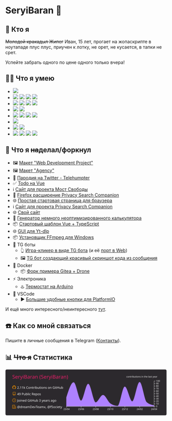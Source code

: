 # SeryiBaran 🐏

## 🤔 Кто я

~~Молодой кракадыл Жипег~~ Иван, 15 лет, прогает на жопаскрипте в ноутападе плус плус, приучен к лотку, не орет, не кусается, в тапки не срет.

Успейте забрать одного по цене одного только вчера!

## 🤹‍♂️ Что я умею

- ![](https://img.shields.io/badge/-HTML-222?style=for-the-badge&logo=html5)
- ![](https://img.shields.io/badge/-CSS-222?style=for-the-badge&logo=css3) ![](https://img.shields.io/badge/-Sass\/PostCSS-222?style=for-the-badge&logo=sass) ![](https://img.shields.io/badge/-Tailwind-222?style=for-the-badge&logo=TailwindCSS) ![](https://img.shields.io/badge/-UnoCSS-222?style=for-the-badge&logo=UnoCSS)
- ![](https://img.shields.io/badge/-JavaScript-222?style=for-the-badge&logo=JavaScript) ![](https://img.shields.io/badge/-TypeScript-222?style=for-the-badge&logo=TypeScript) ![](https://img.shields.io/badge/-Vue.js-222?style=for-the-badge&logo=Vue.js) ![](https://img.shields.io/badge/-Pinia-222?style=for-the-badge&logo=Vue.js)
- ![](https://img.shields.io/badge/-ESLint-222?style=for-the-badge&logo=ESLint) ![](https://img.shields.io/badge/-Prettier-222?style=for-the-badge&logo=Prettier)
- ![](https://img.shields.io/badge/-Vite.js-222?style=for-the-badge&logo=Vite) ![](https://img.shields.io/badge/-Rollup-222?style=for-the-badge&logo=rollupdotjs) ![](https://img.shields.io/badge/-Vitest-222?style=for-the-badge&logo=Vitest) ![](https://img.shields.io/badge/-Jest-222?style=for-the-badge&logo=Jest)
- ![](https://img.shields.io/badge/-Astro-222?style=for-the-badge&logo=Astro)
- ![](https://img.shields.io/badge/-Расширения_\(Manifest_2\/3\)-222?style=for-the-badge&logo=TypeScript) ![](https://img.shields.io/badge/-Telegram_боты_\(GrammY.js\)-222?style=for-the-badge&logo=TypeScript)
- ![](https://img.shields.io/badge/-Git-222?style=for-the-badge&logo=Git) ![](https://img.shields.io/badge/-powershell-222?style=for-the-badge&logo=powershell) ![](https://img.shields.io/badge/-Terminal-222?style=for-the-badge&logo=windowsterminal) ![](https://img.shields.io/badge/-BASH-222?style=for-the-badge&logo=gnubash)

## 💼 Что я ~~на~~делал/форкнул

- 🖼 [Макет "Web Development Project"](https://github.com/SeryiBaran/maket-web-dev-project)
- 🖼 [Макет "Agency"](https://github.com/SeryiBaran/maket-agency)
- 🐹 [Пародия на Twitter - Telehumpter](https://github.com/SeryiBaran/telehumpter)
- ✅ [Todo на Vue](https://github.com/SeryiBaran/todo-vue)
- ℹ️ [Сайт для проекта Мост Свободы](https://github.com/f5ociety/Bridge-of-Liberty)
- 🧩 [Firefox расширение Privacy Search Companion](https://github.com/SeryiBaran/Privacy-Search-Companion)
- 🌐 [Простая стартовая страница для браузера](https://github.com/SeryiBaran/SBStartpage)
- ℹ️ [Сайт для проекта Privacy Search Companion](https://github.com/SeryiBaran/PSC-site)
- 🌐 [Свой сайт](https://github.com/SeryiBaran/seryibaran.github.io)
- 🥴 [Генератор немного неоптимизированного калькулятора](https://github.com/SeryiBaran/generated-calc)
- 📦 [Стартовый шаблон Vue + TypeScript](https://github.com/SeryiBaran/tailvue-starter)
- 🌐 [GUI для Yt-dlp](https://github.com/SeryiBaran/yt-dlp-python-gui)
- 📦 [Установщик FFmpeg для Windows](https://github.com/SeryiBaran/ffmpeg_installer)
- 🤖 TG боты
  - 👆 [Игра-кликер в виде TG бота](https://github.com/SeryiBaran/telegram-clicker) (и её [порт в Web](https://stackblitz.com/edit/vitejs-vite-ywdam5))
  - 🖼 [TG бот создающий красивый скриншот кода из сообщения](https://github.com/SeryiBaran/code-colorizer-bot)
- 🐳 Docker
  - 📦 [Форк примера Gitea + Drone](https://github.com/SeryiBaran/drone-gitea-on-docker)
- ⚡ Электроника
  - ♨️ [Термостат на Arduino](https://github.com/SeryiBaran/ardustat)
- 📝 VSCode
  - ▶️ [Большие удобные кнопки для PlatformIO](https://github.com/SeryiBaran/platformio-big-buttons)

И ещё много интересного/неинтересного [тут](https://github.com/SeryiBaran?tab=repositories).

## ☎️ Как со мной связаться

Пишите в личные сообщения в Telegram ([Контакты](https://seryibaran.github.io/contacts)).

## 📊 ~~Что я~~ Статистика

![Статистика profile-summary-cards](https://raw.githubusercontent.com/SeryiBaran/seryibaran/master/profile-summary-card-output/monokai/0-profile-details.svg)
